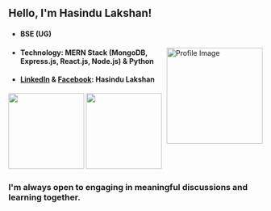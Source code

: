 ## Hello, I'm Hasindu Lakshan!

- #### BSE (UG)

<img align="right" width="190" src="https://user-images.githubusercontent.com/74038190/216656993-2f7ade25-348a-4925-95a8-fba437ed9bcd.gif" alt="Profile Image"/>

- #### Technology: MERN Stack (MongoDB, Express.js, React.js, Node.js) & Python

- #### [**LinkedIn**](https://www.linkedin.com/in/hasindulakshan/) & [**Facebook**](https://www.facebook.com/hasindu.lakshan.1272): Hasindu Lakshan

<p>
  <img height="150" src="https://github-readme-stats.vercel.app/api?username=hasindulakshan&theme=default&hide_border=false&include_all_commits=false&count_private=false" />
  <img height="150" src="https://github-readme-stats.vercel.app/api/top-langs/?username=hasindulakshan&theme=default&hide_border=false&include_all_commits=false&count_private=false&layout=compact" />
</p>

### I'm always open to engaging in meaningful discussions and learning together. 
